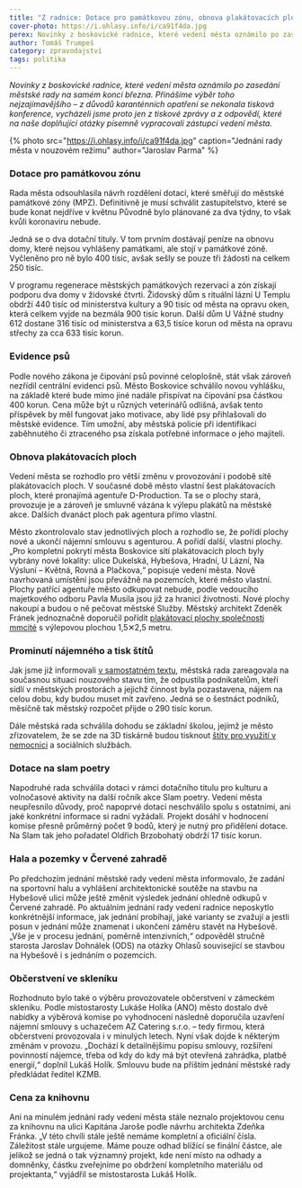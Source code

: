 ```yaml
---
title: "Z radnice: Dotace pro památkovou zónu, obnova plakátovacích ploch a ticho k hale i knihovně"
cover-photo: https://i.ohlasy.info/i/ca91f4da.jpg
perex: Novinky z boskovické radnice, které vedení města oznámilo po zasedání městské rady na samém konci března.
author: Tomáš Trumpeš
category: zpravodajství
tags: politika
---
```


*Novinky z boskovické radnice, které vedení města oznámilo po zasedání městské rady na samém konci března. Přinášíme výběr toho nejzajímavějšího – z důvodů karanténních opatření se nekonala tisková konference, vycházeli jsme proto jen z tiskové zprávy a z odpovědí, které na naše doplňující otázky písemně vypracovali zástupci vedení města.*

{% photo src="https://i.ohlasy.info/i/ca91f4da.jpg" caption="Jednání rady města v nouzovém režimu" author="Jaroslav Parma" %}

### Dotace pro památkovou zónu

Rada města odsouhlasila návrh rozdělení dotací, které směřují do městské památkové zóny (MPZ). Definitivně je musí schválit zastupitelstvo, které se bude konat nejdříve v květnu Původně bylo plánované za dva týdny, to však kvůli koronaviru nebude.

Jedná se o dva dotační tituly. V tom prvním dostávají peníze na obnovu domy, které nejsou vyhlášeny památkami, ale stojí v památkové zóně. Vyčleněno pro ně bylo 400 tisíc, avšak sešly se pouze tři žádosti na celkem 250 tisíc. 

V programu regenerace městských památkových rezervací a zón získají podporu dva domy v židovské čtvrti. Židovský dům s rituální lázní U Templu obdrží 440 tisíc od ministerstva kultury a 90 tisíc od města na opravu oken, která celkem vyjde na bezmála 900 tisíc korun. Další dům U Vážné studny 612 dostane 316 tisíc od ministerstva a 63,5 tisíce korun od města na opravu střechy za cca 633 tisíc korun.

### Evidence psů

Podle nového zákona je čipování psů povinné celoplošně, stát však zároveň nezřídil centrální evidenci psů. Město Boskovice schválilo novou vyhlášku, na základě které bude mimo jiné nadále přispívat na čipování psa částkou 400 korun. Cena může být u různých veterinářů odlišná, avšak tento příspěvek by měl fungovat jako motivace, aby lidé psy přihlašovali do městské evidence. Tím umožní, aby městská policie při identifikaci zaběhnutého či ztraceného psa získala potřebné informace o jeho majiteli.

### Obnova plakátovacích ploch

Vedení města se rozhodlo pro větší změnu v provozování i podobě sítě plakátovacích ploch. V současné době město vlastní šest plakátovacích ploch, které pronajímá agentuře D-Production. Ta se o plochy stará, provozuje je a zároveň je smluvně vázána k výlepu plakátů na městské akce. Dalších dvanáct ploch pak agentura přímo vlastní. 

Město zkontrolovalo stav jednotlivých ploch a rozhodlo se, že pořídí plochy nové a ukončí nájemní smlouvu s agenturou. A pořídí další, vlastní plochy. „Pro kompletní pokrytí města Boskovice sítí plakátovacích ploch byly vybrány nové lokality: ulice Dukelská, Hybešova, Hradní, U Lázní, Na Výsluní – Květná, Rovná a Plačkova,“ popisuje vedení města. Nově navrhovaná umístění jsou převážně na pozemcích, které město vlastní. Plochy patřící agentuře město odkupovat nebude, podle vedoucího majetkového odboru Pavla Musila jsou již za hranicí životnosti. Nové plochy nakoupí a budou o ně pečovat městské Služby. Městský architekt Zdeněk Fránek jednoznačně doporučil pořídit [plakátovací plochy společnosti mmcité](https://www.mmcite.com/vyrobky#!informacni-nosice/pp/pp445) s výlepovou plochou 1,5✕2,5 metru.

### Prominutí nájemného a tisk štítů

Jak jsme již informovali [v samostatném textu](https://ohlasy.info/clanky/2020/04/skrty.html), městská rada zareagovala na současnou situaci nouzového stavu tím, že odpustila podnikatelům, kteří sídlí v městských prostorách a jejichž činnost byla pozastavena, nájem na celou dobu, kdy budou muset mít zavřeno. Jedná se o šestnáct podniků, měsíčně tak městský rozpočet přijde o 290 tisíc korun.

Dále městská rada schválila dohodu se základní školou, jejímž je město zřizovatelem, že se zde na 3D tiskárně budou tisknout [štíty pro využití v nemocnici](https://ohlasy.info/clanky/2020/04/nemocnice.html) a sociálních službách. 

### Dotace na slam poetry

Napodruhé rada schválila dotaci v rámci dotačního titulu pro kulturu a volnočasové aktivity na další ročník akce Slam poetry. Vedení města neupřesnilo důvody, proč napoprvé dotaci neschválilo spolu s ostatními, ani jaké konkrétní informace si radní vyžádali. Projekt dosáhl v hodnocení komise přesně průměrný počet 9 bodů, který je nutný pro přidělení dotace. Na Slam tak jeho pořadatel Oldřich Brzobohatý obdrží 17 tisíc korun.

### Hala a pozemky v Červené zahradě

Po předchozím jednání městské rady vedení města informovalo, že zadání na sportovní halu a vyhlášení architektonické soutěže na stavbu na Hybešově ulici může ještě změnit výsledek jednání ohledně odkupů v Červené zahradě. Po aktuálním jednání rady vedení radnice neposkytlo konkrétnější informace, jak jednání probíhají, jaké varianty se zvažují a jestli posun v jednání může znamenat i ukončení záměru stavět na Hybešově. „Vše je v procesu jednání, poměrně intenzivních,“ odpověděl stručně starosta Jaroslav Dohnálek (ODS) na otázky Ohlasů související se stavbou na Hybešově i s jednáním o pozemcích.

### Občerstvení ve skleníku

Rozhodnuto bylo také o výběru provozovatele občerstvení v zámeckém skleníku. Podle místostarosty Lukáše Holíka (ANO) město dostalo dvě nabídky a výběrová komise po vyhodnocení následně doporučila uzavření nájemní smlouvy s uchazečem AZ Catering s.r.o. – tedy firmou, která občerstvení provozovala i v minulých letech. Nyní však dojde k některým změnám v provozu. „Dochází k detailnějšímu popisu smlouvy, rozšíření povinností nájemce, třeba od kdy do kdy má být otevřená zahrádka, platbě energií,“ doplnil Lukáš Holík. Smlouvu bude na příštím jednání městské rady předkládat ředitel KZMB.

### Cena za knihovnu

Ani na minulém jednání rady vedení města stále neznalo projektovou cenu za knihovnu na ulici Kapitána Jaroše podle návrhu architekta Zdeňka Fránka. „V této chvíli stále ještě nemáme kompletní a oficiální čísla. Záležitost stále urgujeme. Máme pouze odhad blížící se finální částce, ale jelikož se jedná o tak významný projekt, kde není místo na odhady a domněnky, částku zveřejníme po obdržení kompletního materiálu od projektanta,“ vyjádřil se místostarosta Lukáš Holík.
